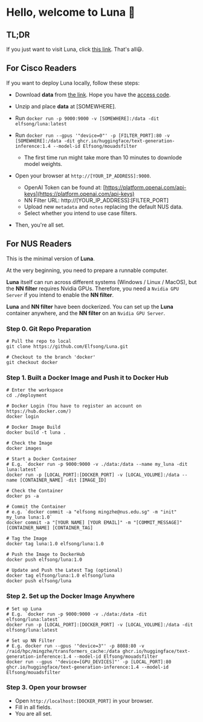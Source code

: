 # Hello, welcome to Luna 🌙

## TL;DR
If you just want to visit Luna, click [this link](https://f8f3-137-132-186-229.ngrok-free.app/). That's all😃.

## For Cisco Readers
If you want to deploy Luna locally, follow these steps:

* Download **data** from [the link](https://mynbox.nus.edu.sg/u/ttsM25_bDPCk2wz1/435f6f30-4a25-4504-b946-c2ecc5aa877c?l). Hope you have the [access code](mailto:mingzhe@nus.edu.sg).

* Unzip and place **data** at [SOMEWHERE]. 

* Run `docker run -p 9000:9000 -v [SOMEWHERE]:/data -dit elfsong/luna:latest`

* Run `docker run --gpus '"device=0"' -p [FILTER_PORT]:80 -v [SOMEWHERE]:/data -dit ghcr.io/huggingface/text-generation-inference:1.4 --model-id Elfsong/mouadsfilter`
    * The first time run might take more than 10 minutes to downlode model weights.

* Open your browser at `http://[YOUR_IP_ADDRESS]:9000`. 
    * OpenAI Token can be found at: [https://platform.openai.com/api-keys](https://platform.openai.com/api-keys)
    * NN Filter URL: http://[YOUR_IP_ADDRESS]:[FILTER_PORT]
    * Upload new `metadata` and `notes` replacing the default NUS data.
    * Select whether you intend to use case filters.

* Then, you're all set.

## For NUS Readers

This is the minimal version of **Luna**.

At the very beginning, you need to prepare a runnable computer. 

**Luna** itself can run across different systems (Windows / Linux / MacOS), but the **NN filter** requires Nvidia GPUs. Therefore, you need a `Nvidia GPU Server` if you intend to enable the **NN filter**.

**Luna** and **NN filter** have been dockerized. You can set up the **Luna** container anywhere, and the **NN filter** on an `Nvidia GPU Server`.

### Step 0. Git Repo Preparation
```shell
# Pull the repo to local
git clone https://github.com/Elfsong/Luna.git

# Checkout to the branch 'docker'
git checkout docker
```

### Step 1. Built a Docker Image and Push it to Docker Hub
```shell
# Enter the workspace
cd ./deployment

# Docker Login (You have to register an account on https://hub.docker.com/)
docker login 

# Docker Image Build
docker build -t luna .

# Check the Image
docker images

# Start a Docker Container
# E.g. `docker run -p 9000:9000 -v ./data:/data --name my_luna -dit luna:latest`
docker run -p [LOCAL_PORT]:[DOCKER_PORT] -v [LOCAL_VOLUME]:/data --name [CONTAINER_NAME] -dit [IMAGE_ID]

# Check the Container
docker ps -a

# Commit the Container
# e.g. `docker commit -a "elfsong mingzhe@nus.edu.sg" -m "init" my_luna luna:1.0`
docker commit -a "[YOUR NAME] [YOUR EMAIL]" -m "[COMMIT_MESSAGE]" [CONTAINER_NAME] [CONTAINER_TAG]

# Tag the Image
docker tag luna:1.0 elfsong/luna:1.0

# Push the Image to DockerHub
docker push elfsong/luna:1.0

# Update and Push the Latest Tag (optional)
docker tag elfsong/luna:1.0 elfsong/luna
docker push elfsong/luna
```

### Step 2. Set up the Docker Image Anywhere
```shell
# Set up Luna
# E.g. `docker run -p 9000:9000 -v ./data:/data -dit elfsong/luna:latest`
docker run -p [LOCAL_PORT]:[DOCKER_PORT] -v [LOCAL_VOLUME]:/data -dit elfsong/luna:latest

# Set up NN Filter
# E.g. docker run --gpus '"device=3"' -p 8088:80 -v /raid/hpc/mingzhe/transformers_cache:/data ghcr.io/huggingface/text-generation-inference:1.4 --model-id Elfsong/mouadsfilter
docker run --gpus '"device=[GPU_DEVICES]"' -p [LOCAL_PORT]:80 ghcr.io/huggingface/text-generation-inference:1.4 --model-id Elfsong/mouadsfilter
```

### Step 3. Open your browser
* Open `http://localhost:[DOCKER_PORT]` in your browser.
* Fill in all fields.
* You are all set.
